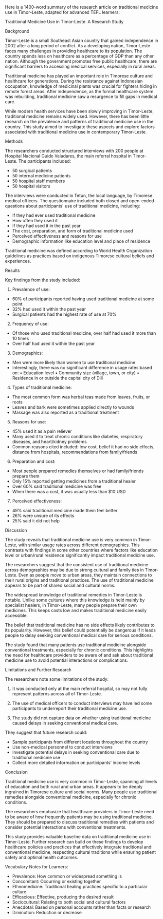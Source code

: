 Here is a 1400-word summary of the research article on traditional medicine use in Timor-Leste, adapted for advanced TEFL learners:

Traditional Medicine Use in Timor-Leste: A Research Study

Background

Timor-Leste is a small Southeast Asian country that gained independence in 2002 after a long period of conflict. As a developing nation, Timor-Leste faces many challenges in providing healthcare to its population. The country spends less on healthcare as a percentage of GDP than any other nation. Although the government promotes free public healthcare, there are significant barriers to accessing medical services, especially in rural areas.

Traditional medicine has played an important role in Timorese culture and healthcare for generations. During the resistance against Indonesian occupation, knowledge of medicinal plants was crucial for fighters hiding in remote forest areas. After independence, as the formal healthcare system was rebuilding, traditional medicine saw a resurgence to fill gaps in medical care.

While modern health services have been slowly improving in Timor-Leste, traditional medicine remains widely used. However, there has been little research on the prevalence and patterns of traditional medicine use in the country. This study aimed to investigate these aspects and explore factors associated with traditional medicine use in contemporary Timor-Leste.

Methods

The researchers conducted structured interviews with 200 people at Hospital Nacional Guido Valadares, the main referral hospital in Timor-Leste. The participants included:

- 50 surgical patients
- 50 internal medicine patients  
- 50 hospital staff members
- 50 hospital visitors

The interviews were conducted in Tetun, the local language, by Timorese medical officers. The questionnaire included both closed and open-ended questions about participants' use of traditional medicine, including:

- If they had ever used traditional medicine
- How often they used it
- If they had used it in the past year
- The cost, preparation, and form of traditional medicine used
- Perceived effectiveness and reasons for use
- Demographic information like education level and place of residence

Traditional medicine was defined according to World Health Organization guidelines as practices based on indigenous Timorese cultural beliefs and experiences.

Results

Key findings from the study included:

1. Prevalence of use:
- 60% of participants reported having used traditional medicine at some point
- 32% had used it within the past year
- Surgical patients had the highest rate of use at 70%

2. Frequency of use:
- Of those who used traditional medicine, over half had used it more than 10 times
- Over half had used it within the past year

3. Demographics:
- Men were more likely than women to use traditional medicine
- Interestingly, there was no significant difference in usage rates based on:
  • Education level 
  • Community size (village, town, or city)
  • Residence in or outside the capital city of Dili

4. Types of traditional medicine:
- The most common form was herbal teas made from leaves, fruits, or roots
- Leaves and bark were sometimes applied directly to wounds
- Massage was also reported as a traditional treatment

5. Reasons for use:
- 45% used it as a pain reliever
- Many used it to treat chronic conditions like diabetes, respiratory diseases, and heart/kidney problems
- Common reasons cited included: low cost, belief it had no side effects, distance from hospitals, recommendations from family/friends

6. Preparation and cost:
- Most people prepared remedies themselves or had family/friends prepare them
- Only 15% reported getting medicines from a traditional healer
- Over 60% said traditional medicine was free
- When there was a cost, it was usually less than $10 USD

7. Perceived effectiveness:
- 49% said traditional medicine made them feel better
- 26% were unsure of its effects
- 25% said it did not help

Discussion

The study reveals that traditional medicine use is very common in Timor-Leste, with similar usage rates across different demographics. This contrasts with findings in some other countries where factors like education level or urban/rural residence significantly impact traditional medicine use.

The researchers suggest that the consistent use of traditional medicine across demographics may be due to strong cultural and family ties in Timor-Leste. Even as people move to urban areas, they maintain connections to their rural origins and traditional practices. The use of traditional medicine appears to be part of shared social and cultural norms.

The widespread knowledge of traditional remedies in Timor-Leste is notable. Unlike some cultures where this knowledge is held mainly by specialist healers, in Timor-Leste, many people prepare their own medicines. This keeps costs low and makes traditional medicine easily accessible.

The belief that traditional medicine has no side effects likely contributes to its popularity. However, this belief could potentially be dangerous if it leads people to delay seeking conventional medical care for serious conditions.

The study found that many patients use traditional medicine alongside conventional treatments, especially for chronic conditions. This highlights the need for healthcare providers to be aware of and ask about traditional medicine use to avoid potential interactions or complications.

Limitations and Further Research

The researchers note some limitations of the study:

1. It was conducted only at the main referral hospital, so may not fully represent patterns across all of Timor-Leste.

2. The use of medical officers to conduct interviews may have led some participants to underreport their traditional medicine use.

3. The study did not capture data on whether using traditional medicine caused delays in seeking conventional medical care.

They suggest that future research could:

- Sample participants from different locations throughout the country
- Use non-medical personnel to conduct interviews
- Investigate potential delays in seeking conventional care due to traditional medicine use
- Collect more detailed information on participants' income levels

Conclusion

Traditional medicine use is very common in Timor-Leste, spanning all levels of education and both rural and urban areas. It appears to be deeply ingrained in Timorese culture and social norms. Many people use traditional remedies alongside conventional medicine, especially for chronic conditions.

The researchers emphasize that healthcare providers in Timor-Leste need to be aware of how frequently patients may be using traditional medicine. They should be prepared to discuss traditional remedies with patients and consider potential interactions with conventional treatments.

This study provides valuable baseline data on traditional medicine use in Timor-Leste. Further research can build on these findings to develop healthcare policies and practices that effectively integrate traditional and conventional medicine, respecting cultural traditions while ensuring patient safety and optimal health outcomes.

Vocabulary Notes for Learners:

- Prevalence: How common or widespread something is
- Concomitant: Occurring or existing together 
- Ethnomedicine: Traditional healing practices specific to a particular culture
- Efficacious: Effective, producing the desired result
- Sociocultural: Relating to both social and cultural factors
- Anecdotal: Based on personal accounts rather than facts or research
- Diminution: Reduction or decrease